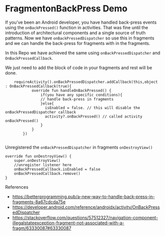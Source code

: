 # FragmentonBackPress Demo

If you’ve been an Android developer, you have handled back-press events using the ```onBackPressed()``` function in activities.
That was fine until the introduction of architectural components and a single source of truth patterns. Now we have ```onBackPressedDispatcher``` so use this in fragments and we can handle
the back-press for fragments with in the fragments.

In this Repo we have achieved the same using ```onBackPressedDispatcher``` and ```OnBackPressedCallback```. 

We just need to add the block of code in your fragments and rest will be done. 

``` 
    requireActivity().onBackPressedDispatcher.addCallback(this,object : OnBackPressedCallback(true){
            override fun handleOnBackPressed() {
                if(you have any specific conditions){
                // handle back-press in fragments
                }else{
                  isEnabled = false. // this will disable the onBackPressedDispatcher callback
                  activity?.onBackPressed() // called activity onBackPressed()
                }
            }
        })
        
```        

Unregistered the ```onBackPressedDispatcher``` in fragments ```onDestroyView()```

```
override fun onDestroyView() {
    super.onDestroyView()
    //unregister listener here
    onBackPressedCallback.isEnabled = false
    onBackPressedCallback.remove()
}
```

References 

- https://betterprogramming.pub/a-new-way-to-handle-back-press-in-fragments-8a67cdcda75e
- https://developer.android.com/reference/androidx/activity/OnBackPressedDispatcher
- https://stackoverflow.com/questions/57512327/navigation-component-illegalstateexception-fragment-not-associated-with-a-fragm/63330087#63330087
